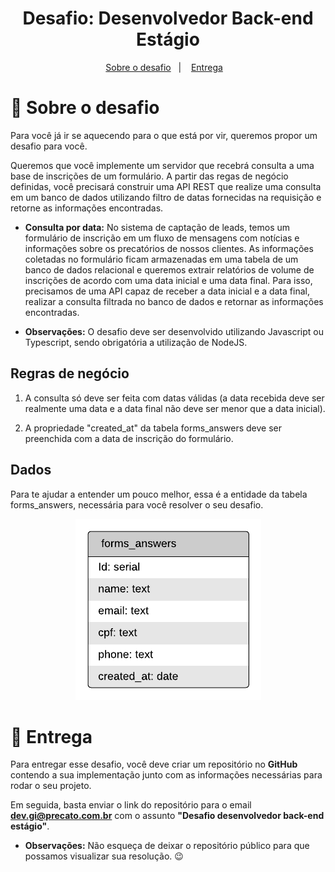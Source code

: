 <h1 align="center">Desafio: Desenvolvedor Back-end Estágio</h1>

<p align="center">

<p align="center">
  <a href="#rocket-sobre-o-desafio">Sobre o desafio</a>&nbsp;&nbsp;&nbsp;|&nbsp;&nbsp;&nbsp;
  <a href="#calendar-entrega">Entrega</a>&nbsp;&nbsp;&nbsp;
</p>

# :rocket: Sobre o desafio
Para você já ir se aquecendo para o que está por vir, queremos propor um desafio para você.

Queremos que você implemente um servidor que recebrá consulta a uma base de inscrições de um formulário. A partir das regas de negócio definidas, você precisará construir uma API REST que realize uma consulta em um banco de dados utilizando filtro de datas fornecidas na requisição e retorne as informações encontradas.

- **Consulta por data:** No sistema de captação de leads, temos um formulário de inscrição em um fluxo de mensagens com notícias e informações sobre os precatórios de nossos clientes. As informações coletadas no formulário ficam armazenadas em uma tabela de um banco de dados relacional e queremos extrair relatórios de volume de inscrições de acordo com uma data inicial e uma data final. Para isso, precisamos de uma API capaz de receber a data inicial e a data final, realizar a consulta filtrada no banco de dados e retornar as informações encontradas.

- **Observações:** O desafio deve ser desenvolvido utilizando Javascript ou Typescript, sendo obrigatória a utilização de NodeJS.

## Regras de negócio
1. A consulta só deve ser feita com datas válidas (a data recebida deve ser realmente uma data e a data final não deve ser menor que a data inicial).

2. A propriedade "created_at" da tabela forms_answers deve ser preenchida com a data de inscrição do formulário.

## Dados
Para te ajudar a entender um pouco melhor, essa é a entidade da tabela forms_answers, necessária para você resolver o seu desafio.

<p align="center">
  <img  src="./assets/forms_answers.png">
</p>

# :calendar: Entrega
Para entregar esse desafio, você deve criar um repositório no **GitHub** contendo a sua implementação junto com as informações necessárias para rodar o seu projeto.

Em seguida, basta enviar o link do repositório para o email **dev.gi@precato.com.br** com o assunto **"Desafio desenvolvedor back-end estágio"**.

- **Observações:** Não esqueça de deixar o repositório público para que possamos visualizar sua resolução. 😉